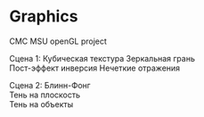 # Graphics
CMC MSU openGL project 



Сцена 1:
    Кубическая текстура 
    Зеркальная грань     
    Пост-эффект инверсия 
    Нечеткие отражения   
                   
Сцена 2:
    Блинн-Фонг           
    Тень на плоскость    
    Тень на объекты      
